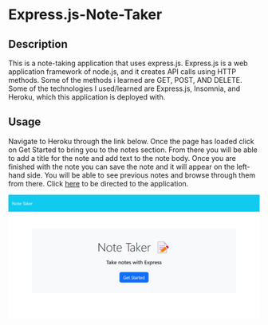 # Express.js-Note-Taker

## Description 

This is a note-taking application that uses express.js. Express.js is a web application framework of node.js, and it creates API calls using HTTP methods. Some of the methods i learned are GET, POST, AND DELETE. Some of the technologies I used/learned are Express.js, Insomnia, and Heroku, which this application is deployed with.

## Usage

Navigate to Heroku through the link below. Once the page has loaded click on Get Started to bring you to the notes section. From there you will be able to add a title for the note and add text to the note body. Once you are finished with the note you can save the note and it will appear on the left-hand side. You will be able to see previous notes and browse through them from there. Click [here](https://vast-ravine-94303.herokuapp.com/) to be directed to the application.

![screenshot](./public/assets/screenshot.png)